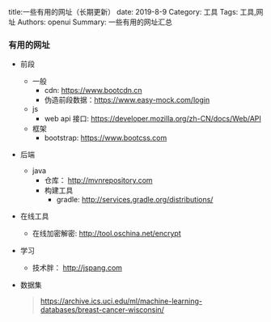 title:一些有用的网址（长期更新）
date: 2019-8-9
Category: 工具
Tags: 工具,网址
Authors: openui
Summary: 一些有用的网址汇总

### 有用的网址

* 前段
  * 一般
    * cdn: https://www.bootcdn.cn
    * 伪造前段数据：https://www.easy-mock.com/login
  * js
    * web api 接口: https://developer.mozilla.org/zh-CN/docs/Web/API
  * 框架
    * bootstrap: https://www.bootcss.com
* 后端
  * java
    * 仓库： http://mvnrepository.com
    * 构建工具
      * gradle: http://services.gradle.org/distributions/
* 在线工具
  * 在线加密解密: http://tool.oschina.net/encrypt

* 学习
  * 技术胖： http://jspang.com

* 数据集

  >  https://archive.ics.uci.edu/ml/machine-learning-databases/breast-cancer-wisconsin/ 